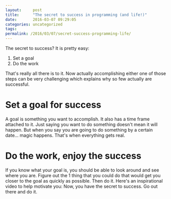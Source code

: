 ```yaml
---
layout:     post
title:      "The secret to success in programming (and life!)"
date:       2016-03-07 09:29:05
categories: uncategorized
tags:  
permalink: /2016/03/07/secret-success-programming-life/
---
```

The secret to success? It is pretty easy: 

  1. Set a goal
  2. Do the work

That's really all there is to it. Now actually accomplishing either one of those steps can be very challenging which explains why so few actually are successful. 

# Set a goal for success

A goal is something you want to accomplish. It also has a time frame attached to it. Just saying you want to do something doesn't mean it will happen. But when you say you are going to do something by a certain date... magic happens. That's when everything gets real. 

# Do the work, enjoy the success

If you know what your goal is, you should be able to look around and see where you are. Figure out the 1 thing that you could do that would get you closer to the goal as quickly as possible. Then do it. Here's an inspirational video to help motivate you:  Now, you have the secret to success. Go out there and do it.
